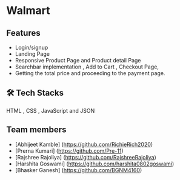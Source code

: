 # Walmart
## Features
- Login/signup
- Landing Page
- Responsive Product Page and Product detail Page
- Searchbar implementation , Add to Cart , Checkout Page, 
- Getting the total price and proceeding to the payment page.

## 🛠 Tech Stacks
HTML , CSS , JavaScript and JSON

## Team members 
- [Abhijeet Kamble] (https://github.com/RichieRich2020)
- [Prerna Kumari] (https://github.com/Pre-11)
- [Rajshree Rajoliya] (https://github.com/RajshreeRajoliya)
- [Harshita Goswami] (https://github.com/harshita0802goswami)
- [Bhasker Ganesh] (https://github.com/BGNM4160)
